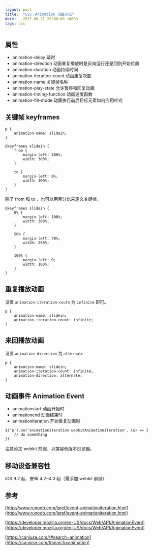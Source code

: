 ```yaml
---
layout: post
title:  "CSS：Animation 动画小记"
date:   2017-06-21 20:00:00 +0800
tags: css
---
```


## 属性

* animation-delay 延时
* animation-direction 动画重复播放时是反向运行还是回到开始位置
* animation-duration 动画持续时间
* animation-iteration-count 动画重复次数
* animation-name 关键帧名称
* animation-play-state 允许暂停和回复动画
* animation-timing-function 动画速度函数
* animation-fill-mode 动画执行前后目标元素如何应用样式

## 关键帧 keyframes

```
p {
    animation-name: slidein;
}

@keyframes slidein {
    from {
        margin-left: 100%;
        width: 300%;
    }
    
    to {
        margin-left: 0%;
        width: 100%;
    }
}
```

除了 from 和 to ，也可以用百分比来定义关键帧。

```
@keyframes slidein {
    0% {
        margin-left: 100%;
        width: 300%;
    }
    
    50% {
        margin-left: 70%;
        witdh: 250%;
    }
    
    100% {
        margin-left: 0;
        width: 100%;
    }
}
```

## 重复播放动画

设置 `animation-iteration-coutn` 为 `infinite` 即可。

```
p {
    animation-name: slidein;
    animation-iteration-count: infinite;
}
```

## 来回播放动画

设置 `animation-direction` 为 `alternate`

```
p {
    animation-name: slidein;
    animation-iteration-count: infinite;
    animation-direction: alternate;
}
```

## 动画事件 Animation Event

* animationstart 动画开始时
* animationend 动画结束时
* animationiteration 开始重复动画时

```
$('p').on('animationiteration webkitAnimationIteration', (e) => {
    // do something
})
```

注意添加 webkit 前缀，以兼容低版本浏览器。

## 移动设备兼容性

 iOS 9.2 起、安卓 4.2~4.3 起（需添加 webkit 前缀）

## 参考

[http://www.runoob.com/jsref/event-animationiteration.html](http://www.runoob.com/jsref/event-animationiteration.html)

[https://developer.mozilla.org/en-US/docs/Web/API/AnimationEvent](https://developer.mozilla.org/en-US/docs/Web/API/AnimationEvent)

[https://caniuse.com/\#search=animation](https://caniuse.com/#search=animation)

